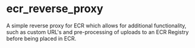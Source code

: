 # ecr_reverse_proxy
A simple reverse proxy for ECR which allows for additional functionality, such as custom URL's and pre-processing of uploads to an ECR Registry before being placed in ECR.
